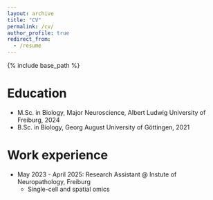 ```yaml
---
layout: archive
title: "CV"
permalink: /cv/
author_profile: true
redirect_from:
  - /resume
---
```


{% include base_path %}

Education
======
* M.Sc. in Biology, Major Neuroscience, Albert Ludwig University of Freiburg, 2024
* B.Sc. in Biology, Georg August University of Göttingen, 2021

Work experience
======
* May 2023 - April 2025: Research Assistant @ Instute of Neuropathology, Freiburg
  * Single-cell and spatial omics
 

  

